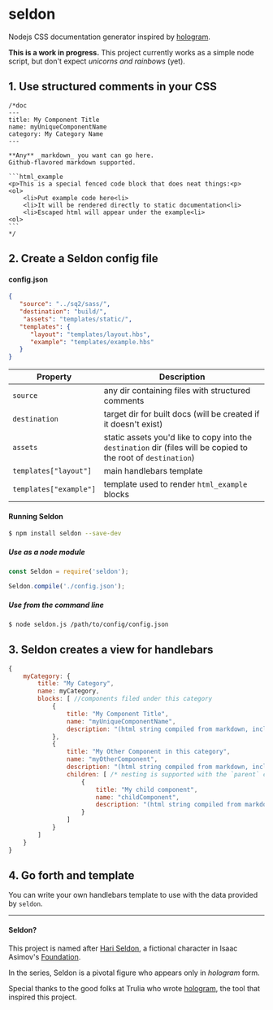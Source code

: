 # seldon
Nodejs CSS documentation generator inspired by [hologram](http://trulia.github.io/hologram/).

**This is a work in progress.** This project currently works as a simple node script, but don't expect _unicorns and rainbows_ (yet).

## 1. Use structured comments in your CSS

<pre><code>/*doc
---
title: My Component Title
name: myUniqueComponentName
category: My Category Name
---

**Any** _markdown_ you want can go here.
Github-flavored markdown supported.

```html_example
&lt;p&gt;This is a special fenced code block that does neat things:&lt;p&gt;
&lt;ol&gt;
	&lt;li&gt;Put example code here&lt;li&gt;
	&lt;li&gt;It will be rendered directly to static documentation&lt;li&gt;
	&lt;li&gt;Escaped html will appear under the example&lt;li&gt;
&lt;ol&gt;
```
*/</code></pre>

## 2. Create a Seldon config file

#### config.json
```json
{
   "source": "../sq2/sass/",
   "destination": "build/",
	"assets": "templates/static/",
   "templates": {
      "layout": "templates/layout.hbs",
      "example": "templates/example.hbs"
   }
}
```

Property               | Description
---------------------- | --------------------------------
`source`                | any dir containing files with structured comments
`destination`           | target dir for built docs (will be created if it doesn't exist)
`assets`                | static assets you'd like to copy into the `destination` dir (files will be copied to the root of `destination`)
`templates["layout"]`   | main handlebars template
`templates["example"]`  | template used to render `html_example` blocks


#### Running Seldon

```sh
$ npm install seldon --save-dev
```

##### Use as a node module

```js
const Seldon = require('seldon');

Seldon.compile('./config.json');
```

##### Use from the command line

```sh
$ node seldon.js /path/to/config/config.json
```


## 3. Seldon creates a view for handlebars


```js
{
	myCategory: {
		title: "My Category",
		name: myCategory,
		blocks: [ //components filed under this category
			{
				title: "My Component Title",
				name: "myUniqueComponentName",
				description: "(html string compiled from markdown, including html_example blocks)"
			},
			{
				title: "My Other Component in this category",
				name: "myOtherComponent",
				description: "(html string compiled from markdown, including html_example blocks)",
				children: [ /* nesting is supported with the `parent` convention from hologram docs */
					{
						title: "My child component",
						name: "childComponent",
						description: "(html string compiled from markdown, including html_example blocks)",
					}
				]
			}
		]
	}
}
```

## 4. Go forth and template
You can write your own handlebars template to use with the data provided by `seldon`.

-----------------------------------------------

#### Seldon?
This project is named after [Hari Seldon](https://en.wikipedia.org/wiki/Hari_Seldon), a
fictional character in Isaac Asimov's [Foundation](https://en.wikipedia.org/wiki/Foundation_series).

In the series, Seldon is a pivotal figure who appears only in _hologram_ form.

Special thanks to the good folks at Trulia who wrote [hologram](http://trulia.github.io/hologram/), the tool that inspired this project.
